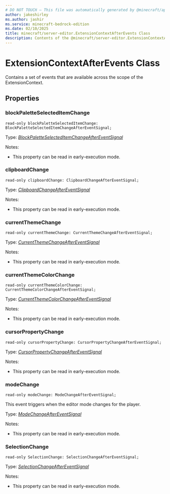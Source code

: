 ```yaml
---
# DO NOT TOUCH — This file was automatically generated by @minecraft/api-docs-generator, to report problems file an issue at https://github.com/Mojang/minecraft-scripting-libraries
author: jakeshirley
ms.author: jashir
ms.service: minecraft-bedrock-edition
ms.date: 02/10/2025
title: minecraft/server-editor.ExtensionContextAfterEvents Class
description: Contents of the @minecraft/server-editor.ExtensionContextAfterEvents class.
---
```

# ExtensionContextAfterEvents Class

Contains a set of events that are available across the scope of the ExtensionContext.

## Properties

### **blockPaletteSelectedItemChange**
`read-only blockPaletteSelectedItemChange: BlockPaletteSelectedItemChangeAfterEventSignal;`

Type: [*BlockPaletteSelectedItemChangeAfterEventSignal*](BlockPaletteSelectedItemChangeAfterEventSignal.md)

Notes:
  - This property can be read in early-execution mode.

### **clipboardChange**
`read-only clipboardChange: ClipboardChangeAfterEventSignal;`

Type: [*ClipboardChangeAfterEventSignal*](ClipboardChangeAfterEventSignal.md)

Notes:
  - This property can be read in early-execution mode.

### **currentThemeChange**
`read-only currentThemeChange: CurrentThemeChangeAfterEventSignal;`

Type: [*CurrentThemeChangeAfterEventSignal*](CurrentThemeChangeAfterEventSignal.md)

Notes:
  - This property can be read in early-execution mode.

### **currentThemeColorChange**
`read-only currentThemeColorChange: CurrentThemeColorChangeAfterEventSignal;`

Type: [*CurrentThemeColorChangeAfterEventSignal*](CurrentThemeColorChangeAfterEventSignal.md)

Notes:
  - This property can be read in early-execution mode.

### **cursorPropertyChange**
`read-only cursorPropertyChange: CursorPropertyChangeAfterEventSignal;`

Type: [*CursorPropertyChangeAfterEventSignal*](CursorPropertyChangeAfterEventSignal.md)

Notes:
  - This property can be read in early-execution mode.

### **modeChange**
`read-only modeChange: ModeChangeAfterEventSignal;`

This event triggers when the editor mode changes for the player.

Type: [*ModeChangeAfterEventSignal*](ModeChangeAfterEventSignal.md)

Notes:
  - This property can be read in early-execution mode.

### **SelectionChange**
`read-only SelectionChange: SelectionChangeAfterEventSignal;`

Type: [*SelectionChangeAfterEventSignal*](SelectionChangeAfterEventSignal.md)

Notes:
  - This property can be read in early-execution mode.
